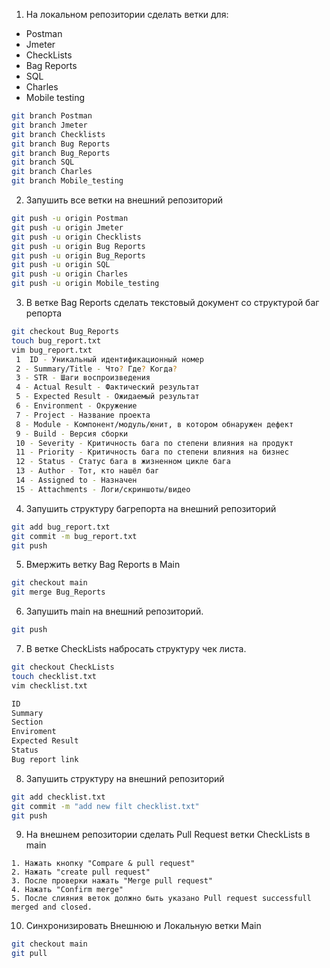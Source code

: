 1. На локальном репозитории сделать ветки для:
- Postman
- Jmeter
- CheckLists
- Bag Reports
- SQL
- Charles
- Mobile testing
```bash
git branch Postman
git branch Jmeter
git branch Checklists
git branch Bug Reports
git branch Bug_Reports
git branch SQL
git branch Charles
git branch Mobile_testing
```

2. Запушить все ветки на внешний репозиторий
```bash
git push -u origin Postman
git push -u origin Jmeter
git push -u origin Checklists
git push -u origin Bug Reports
git push -u origin Bug_Reports
git push -u origin SQL
git push -u origin Charles
git push -u origin Mobile_testing
```
3. В ветке Bag Reports сделать текстовый документ со структурой баг репорта
```bash
git checkout Bug_Reports
touch bug_report.txt
vim bug_report.txt
 1  ID - Уникальный идентификационный номер
 2 - Summary/Title - Что? Где? Когда?
 3 - STR - Шаги воспроизведения
 4 - Actual Result - Фактический результат
 5 - Expected Result - Ожидаемый результат
 6 - Environment - Окружение 
 7 - Project - Название проекта
 8 - Module - Компонент/модуль/юнит, в котором обнаружен дефект
 9 - Build - Версия сборки
 10 - Severity - Критичность бага по степени влияния на продукт
 11 - Priority - Критичность бага по степени влияния на бизнес
 12 - Status - Статус бага в жизненном цикле бага
 13 - Author - Тот, кто нашёл баг
 14 - Assigned to - Назначен
 15 - Attachments - Логи/скриншоты/видео
```
4. Запушить структуру багрепорта на внешний репозиторий
```bash
git add bug_report.txt
git commit -m bug_report.txt
git push
```
5. Вмержить ветку Bag Reports в Main
```bash
git checkout main
git merge Bug_Reports
```
6. Запушить main на внешний репозиторий.
```bash
git push
```
7. В ветке CheckLists набросать структуру чек листа.
```bash
git checkout CheckLists
touch checklist.txt
vim checklist.txt

ID
Summary
Section
Enviroment
Expected Result
Status
Bug report link
```
8. Запушить структуру на внешний репозиторий
```bash
git add checklist.txt
git commit -m "add new filt checklist.txt"
git push
```
9. На внешнем репозитории сделать Pull Request ветки CheckLists в main
```
1. Нажать кнопку "Compare & pull request"
2. Нажать "create pull request"
3. После проверки нажать "Merge pull request"
4. Нажать "Confirm merge"
5. После слияния веток должно быть указано Pull request successfull merged and closed.
```
10. Синхронизировать Внешнюю и Локальную ветки Main
```bash
git checkout main
git pull
```
